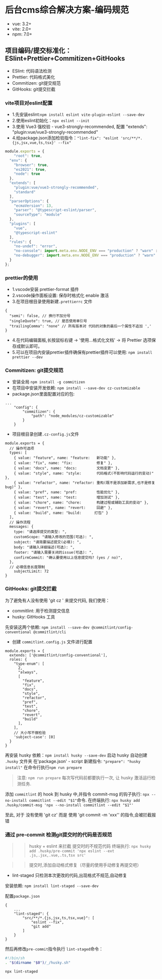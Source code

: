 # 后台cms综合解决方案-编码规范
- vue: 3.2+
- vite: 2.0+
- npm: 7.0+



## 项目编码/提交标准化：ESlint+Prettier+Commitizen+GitHooks
- ESlint: 代码语法检测
- Prettier: 代码格式美化
- Commitizen: git提交规范
- GitHooks: git提交拦截




### vite项目对eslint配置
- 1.先安装eslint:`npm install eslint vite-plugin-eslint --save-dev`
- 2.使用eslint初始化：`npx eslint --init`
- 3.使用 Vue3 强校验 - vue3-strongly-recommended, 配置 "extends": "plugin:vue/vue3-strongly-recommended" 
- 4.给package.json添加检验指令：`"lint-fix": "eslint 'src/**/*.{js,jsx,vue,ts,tsx}' --fix"`

```.eslintrc.js
module.exports = {
	"root": true,
  "env": {
    "browser": true,
    "es2021": true,
    "node": true
  },
  "extends": [
    "plugin:vue/vue3-strongly-recommended",
    "standard"
  ],
  "parserOptions": {
    "ecmaVersion": 13,
    "parser": "@typescript-eslint/parser",
    "sourceType": "module"
  },
  "plugins": [
    "vue",
    "@typescript-eslint"
  ],
  "rules": {
    "no-undef": "error",
    "no-console": import.meta.env.NODE_ENV === "production" ? "warn" : "off",
    "no-debugger": import.meta.env.NODE_ENV === "production" ? "warn" : "off",
  }
};

```





### prettier的使用
- 1.vscode安装 prettier-format 插件
- 2.vscode操作面板设置: 保存时格式化 enable 激活
- 3.在项目根目录使用新建`.prettierrc` 文件
```.prettierrc
{
  "semi": false, // 换行不加分号
  "singleQuote": true, // 是否使用单引号
  "trailingComma": "none" // 所有版本对 代码的对象的最后一个属性不追加 ','
}
```
- 4.在代码编辑面板,长按鼠标右键 -> '使用...格式化文档' -> 将 Prettier 选项保存成默认即可。
- 5.可以在项目内安装prettier插件确保有prettier插件可以使用: `npm install prettier --dev`





### Commitizen: git提交规范
+ 安装全局 `npm install -g commitizen`
+ 在项目中安装开发依赖: `npm install --save-dev cz-customizable`
+ package.json里面配置对应的包:
```
...
	"config": {
		"commitizen": {
			"path": "node_modules/cz-customizable"
		}
	}
```
+ 项目根目录创建`.cz-config.js`文件
```
module.exports = {
  // 操作可选项
  types: [
    { value: "feature", name: "feature:   新功能" },
    { value: "fix", name: "fix:           修复" },
    { value: "docs", name: "docs:         文档变更" },
    { value: "style", name: "style:       代码格式(不影响代码运行的变动)" },
    { value: "refactor", name: "refactor: 重构(既不是添加新需求,也不是修复bug)" },
    { value: "pref", name: "pref:         性能优化" },
    { value: "test", name: "test:         增加测试" },
    { value: "chore", name: "chore:       构建过程或辅助工具的变动" },
    { value: "revert", name: "revert:     回避" },
    { value: "build", name: "build:      打包" }
  ],
  // 操作流程
  messages: {
    type: "请选择提交的类型: ",
    customScope: "请输入修改的范围(可选): ",
    subject: "请简要描述提交(必填): ",
    body: "请输入详细描述(可选): ",
    footer: "请输入需要关闭的issue(可选): ",
    confirmCommit: "确认要使用以上信息提交吗? (yes / no)",
  },
  // 必填信息长度限制
	subjectLimit: 72
}
```




### GitHooks: git提交拦截
为了避免有人没有使用 'git cz ' 来提交代码,
我们使用：
- commitlint: 用于检测提交信息
- husky: GitHooks 工具

先安装这两个依赖:
`npm install --save-dev @commitlint/config-conventional @commitlint/cli`
- 创建 `commitlint.config.js` 文件进行配置
```
module.exports = {
  extends: ['@commitlint/config-conventional'],
  roles: {
    "type-enum": [
      2,
      "always",
      [
        "feature",
        "fix",
        "docs",
        "style",
        "refactor",
        "pref",
        "test",
        "chore",
        "revert",
        "build"
      ],
    ],
    // 大小写不做检验
    'subject-case': [0]
  }
}
```

再安装 husky 依赖：`npm install husky --save-dev`
启动 husky 自动创建 `.husky` 文件夹
在'package.json' - script 新建指令: `"prepare": "husky install"`
在命令行执行`npm run prepare`
> 注意: `npm run prepare` 每次写代码前都要执行一次, 让 husky 激活运行检测任务.

添加 `commitlint` 的 hook 到 husky 中,并指令 commit-msg 的钩子执行: `npx --no-install commitlint --edit "$1"`命令. 
在终端执行:
`npx husky add .husky/commit-msg 'npx --no-install commitlint --edit "$1"'`

至此, 对于 没有使用 'git cz' 而是 使用 'git commit -m 'xxx'' 的指令,会被拦截报错





### 通过 pre-commit 检测git提交时的代码是否规范
>> husky + eslint 来拦截 提交时的不规范代码
终端执行:
`npx husky add .husky/pre-commit 'npx eslint --ext .js,.jsx,.vue,.ts,tsx src'`

>> 提交时,添加自动格式修复（尽量的使用手动修复再提交吧）
- lint-staged 只检测本次更改的代码,出现格式不规范,自动修复

安装依赖: 
`npm install lint-staged --save-dev`

配置`package.json`
```
{
	...
	"lint-staged": {
		"src/**/*.{js,jsx,ts,tsx,vue}": [
			"eslint --fix",
			"git add"
		]
	}
}
```
然后再修改`pre-commit`指令执行 `lint-staged`命令：
```bash
#!/bin/sh
. "$(dirname "$0")/_/husky.sh"

npx lint-staged
```
